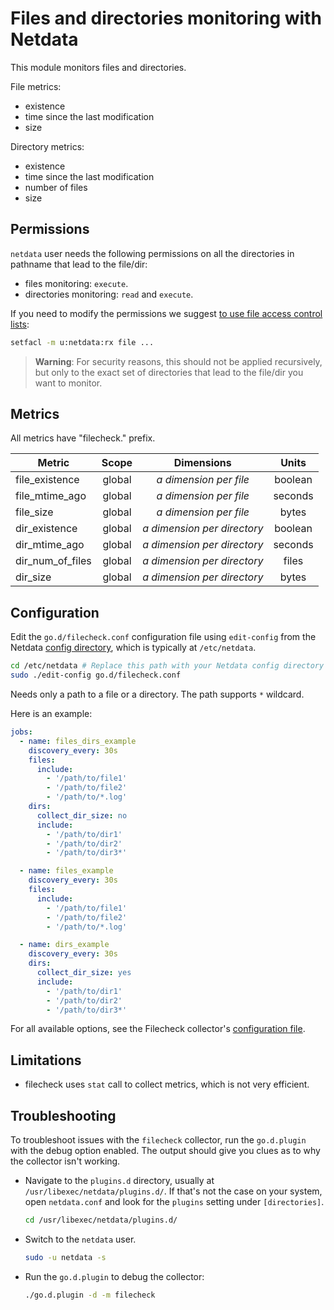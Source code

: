 <!--
title: "Files and directories monitoring with Netdata"
description: "Monitor the health and performance of files and directories with zero configuration, per-second metric granularity, and interactive visualizations."
custom_edit_url: "https://github.com/netdata/go.d.plugin/edit/master/modules/filecheck/README.md"
sidebar_label: "Files and Dirs"
learn_status: "Published"
learn_topic_type: "References"
learn_rel_path: "Integrations/Monitor/System metrics"
-->

# Files and directories monitoring with Netdata

This module monitors files and directories.

File metrics:

- existence
- time since the last modification
- size

Directory metrics:

- existence
- time since the last modification
- number of files
- size

## Permissions

`netdata` user needs the following permissions on all the directories in pathname that lead to the file/dir:

- files monitoring: `execute`.
- directories monitoring: `read` and `execute`.

If you need to modify the permissions we
suggest [to use file access control lists](https://linux.die.net/man/1/setfacl):

```cmd
setfacl -m u:netdata:rx file ...
``` 

> **Warning**: For security reasons, this should not be applied recursively, but only to the exact set of directories
> that lead to the file/dir you want to monitor.

## Metrics

All metrics have "filecheck." prefix.

| Metric           | Scope  |            Dimensions            |  Units  |
|------------------|:------:|:--------------------------------:|:-------:|
| file_existence   | global |   <i>a dimension per file</i>    | boolean |
| file_mtime_ago   | global |   <i>a dimension per file</i>    | seconds |
| file_size        | global |   <i>a dimension per file</i>    |  bytes  |
| dir_existence    | global | <i>a dimension per directory</i> | boolean |
| dir_mtime_ago    | global | <i>a dimension per directory</i> | seconds |
| dir_num_of_files | global | <i>a dimension per directory</i> |  files  |
| dir_size         | global | <i>a dimension per directory</i> |  bytes  |

## Configuration

Edit the `go.d/filecheck.conf` configuration file using `edit-config` from the
Netdata [config directory](https://learn.netdata.cloud/docs/configure/nodes), which is typically at `/etc/netdata`.

```bash
cd /etc/netdata # Replace this path with your Netdata config directory
sudo ./edit-config go.d/filecheck.conf
```

Needs only a path to a file or a directory. The path supports `*` wildcard.

Here is an example:

```yaml
jobs:
  - name: files_dirs_example
    discovery_every: 30s
    files:
      include:
        - '/path/to/file1'
        - '/path/to/file2'
        - '/path/to/*.log'
    dirs:
      collect_dir_size: no
      include:
        - '/path/to/dir1'
        - '/path/to/dir2'
        - '/path/to/dir3*'

  - name: files_example
    discovery_every: 30s
    files:
      include:
        - '/path/to/file1'
        - '/path/to/file2'
        - '/path/to/*.log'

  - name: dirs_example
    discovery_every: 30s
    dirs:
      collect_dir_size: yes
      include:
        - '/path/to/dir1'
        - '/path/to/dir2'
        - '/path/to/dir3*'
```

For all available options, see the Filecheck
collector's [configuration file](https://github.com/netdata/go.d.plugin/blob/master/config/go.d/filecheck.conf).

## Limitations

- filecheck uses `stat` call to collect metrics, which is not very efficient.

## Troubleshooting

To troubleshoot issues with the `filecheck` collector, run the `go.d.plugin` with the debug option enabled. The output
should give you clues as to why the collector isn't working.

- Navigate to the `plugins.d` directory, usually at `/usr/libexec/netdata/plugins.d/`. If that's not the case on
  your system, open `netdata.conf` and look for the `plugins` setting under `[directories]`.

  ```bash
  cd /usr/libexec/netdata/plugins.d/
  ```

- Switch to the `netdata` user.

  ```bash
  sudo -u netdata -s
  ```

- Run the `go.d.plugin` to debug the collector:

  ```bash
  ./go.d.plugin -d -m filecheck
  ```
